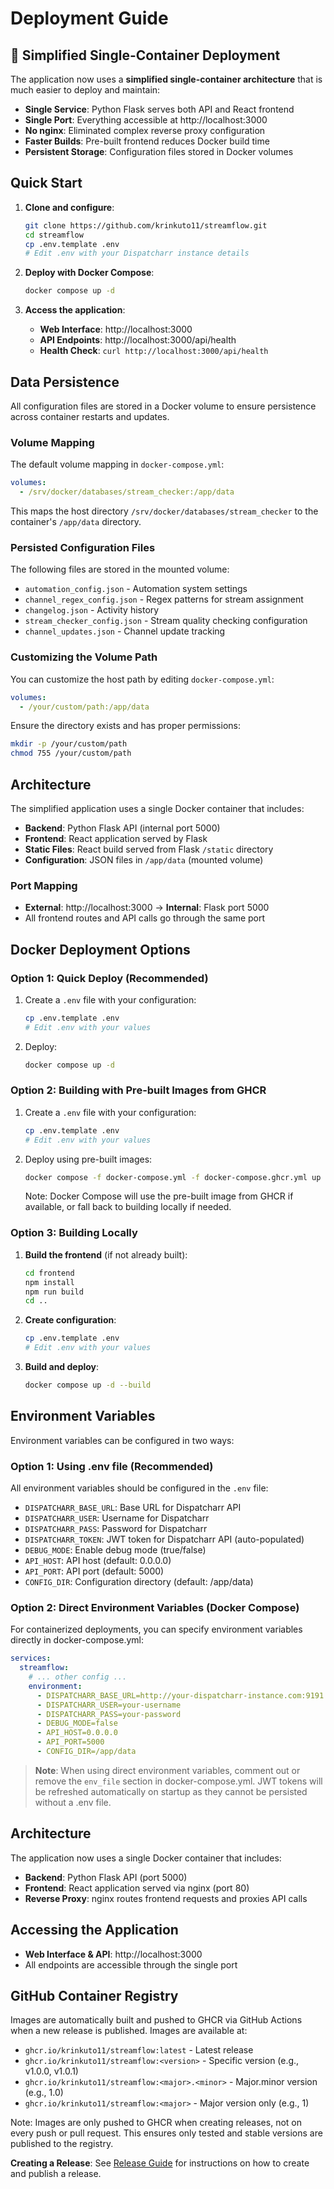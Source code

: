 # Deployment Guide

## 🚀 Simplified Single-Container Deployment

The application now uses a **simplified single-container architecture** that is much easier to deploy and maintain:

- **Single Service**: Python Flask serves both API and React frontend
- **Single Port**: Everything accessible at http://localhost:3000
- **No nginx**: Eliminated complex reverse proxy configuration
- **Faster Builds**: Pre-built frontend reduces Docker build time
- **Persistent Storage**: Configuration files stored in Docker volumes

## Quick Start

1. **Clone and configure**:
   ```bash
   git clone https://github.com/krinkuto11/streamflow.git
   cd streamflow
   cp .env.template .env
   # Edit .env with your Dispatcharr instance details
   ```

2. **Deploy with Docker Compose**:
   ```bash
   docker compose up -d
   ```

3. **Access the application**:
   - **Web Interface**: http://localhost:3000
   - **API Endpoints**: http://localhost:3000/api/health
   - **Health Check**: `curl http://localhost:3000/api/health`

## Data Persistence

All configuration files are stored in a Docker volume to ensure persistence across container restarts and updates.

### Volume Mapping

The default volume mapping in `docker-compose.yml`:
```yaml
volumes:
  - /srv/docker/databases/stream_checker:/app/data
```

This maps the host directory `/srv/docker/databases/stream_checker` to the container's `/app/data` directory.

### Persisted Configuration Files

The following files are stored in the mounted volume:
- `automation_config.json` - Automation system settings
- `channel_regex_config.json` - Regex patterns for stream assignment
- `changelog.json` - Activity history
- `stream_checker_config.json` - Stream quality checking configuration
- `channel_updates.json` - Channel update tracking

### Customizing the Volume Path

You can customize the host path by editing `docker-compose.yml`:
```yaml
volumes:
  - /your/custom/path:/app/data
```

Ensure the directory exists and has proper permissions:
```bash
mkdir -p /your/custom/path
chmod 755 /your/custom/path
```

## Architecture

The simplified application uses a single Docker container that includes:
- **Backend**: Python Flask API (internal port 5000)
- **Frontend**: React application served by Flask
- **Static Files**: React build served from Flask `/static` directory
- **Configuration**: JSON files in `/app/data` (mounted volume)

### Port Mapping
- **External**: http://localhost:3000 → **Internal**: Flask port 5000
- All frontend routes and API calls go through the same port

## Docker Deployment Options

### Option 1: Quick Deploy (Recommended)

1. Create a `.env` file with your configuration:
   ```bash
   cp .env.template .env
   # Edit .env with your values
   ```

2. Deploy:
   ```bash
   docker compose up -d
   ```

### Option 2: Building with Pre-built Images from GHCR

1. Create a `.env` file with your configuration:
   ```bash
   cp .env.template .env
   # Edit .env with your values
   ```

2. Deploy using pre-built images:
   ```bash
   docker compose -f docker-compose.yml -f docker-compose.ghcr.yml up -d
   ```
   
   Note: Docker Compose will use the pre-built image from GHCR if available, or fall back to building locally if needed.

### Option 3: Building Locally

1. **Build the frontend** (if not already built):
   ```bash
   cd frontend
   npm install
   npm run build
   cd ..
   ```

2. **Create configuration**:
   ```bash
   cp .env.template .env
   # Edit .env with your values
   ```

3. **Build and deploy**:
   ```bash
   docker compose up -d --build
   ```

## Environment Variables

Environment variables can be configured in two ways:

### Option 1: Using .env file (Recommended)
All environment variables should be configured in the `.env` file:

- `DISPATCHARR_BASE_URL`: Base URL for Dispatcharr API
- `DISPATCHARR_USER`: Username for Dispatcharr
- `DISPATCHARR_PASS`: Password for Dispatcharr
- `DISPATCHARR_TOKEN`: JWT token for Dispatcharr API (auto-populated)
- `DEBUG_MODE`: Enable debug mode (true/false)
- `API_HOST`: API host (default: 0.0.0.0)
- `API_PORT`: API port (default: 5000)
- `CONFIG_DIR`: Configuration directory (default: /app/data)

### Option 2: Direct Environment Variables (Docker Compose)
For containerized deployments, you can specify environment variables directly in docker-compose.yml:

```yaml
services:
  streamflow:
    # ... other config ...
    environment:
      - DISPATCHARR_BASE_URL=http://your-dispatcharr-instance.com:9191
      - DISPATCHARR_USER=your-username
      - DISPATCHARR_PASS=your-password
      - DEBUG_MODE=false
      - API_HOST=0.0.0.0
      - API_PORT=5000
      - CONFIG_DIR=/app/data
```

> **Note**: When using direct environment variables, comment out or remove the `env_file` section in docker-compose.yml. JWT tokens will be refreshed automatically on startup as they cannot be persisted without a .env file.

## Architecture

The application now uses a single Docker container that includes:
- **Backend**: Python Flask API (port 5000)
- **Frontend**: React application served via nginx (port 80)
- **Reverse Proxy**: nginx routes frontend requests and proxies API calls

## Accessing the Application

- **Web Interface & API**: http://localhost:3000
- All endpoints are accessible through the single port

## GitHub Container Registry

Images are automatically built and pushed to GHCR via GitHub Actions when a new release is published. Images are available at:
- `ghcr.io/krinkuto11/streamflow:latest` - Latest release
- `ghcr.io/krinkuto11/streamflow:<version>` - Specific version (e.g., v1.0.0, v1.0.1)
- `ghcr.io/krinkuto11/streamflow:<major>.<minor>` - Major.minor version (e.g., 1.0)
- `ghcr.io/krinkuto11/streamflow:<major>` - Major version only (e.g., 1)

Note: Images are only pushed to GHCR when creating releases, not on every push or pull request. This ensures only tested and stable versions are published to the registry.

**Creating a Release**: See [Release Guide](../.github/RELEASE_GUIDE.md) for instructions on how to create and publish a release.
